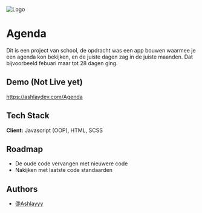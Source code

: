 ![Logo](https://upload.wikimedia.org/wikipedia/commons/thumb/4/46/Question_mark_%28black%29.svg/800px-Question_mark_%28black%29.svg.png)

# Agenda

Dit is een project van school, de opdracht was een app bouwen waarmee je een agenda kon bekijken, en de juiste dagen zag in de juiste maanden. Dat bijvoorbeeld febuari maar tot 28 dagen ging.

## Demo (Not Live yet)

https://ashlaydev.com/Agenda


## Tech Stack

**Client:** Javascript (OOP), HTML, SCSS


## Roadmap

- De oude code vervangen met nieuwere code
- Nakijken met laatste code standaarden


## Authors

- [@Ashlayyy](https://www.github.com/Ashlayyy)

